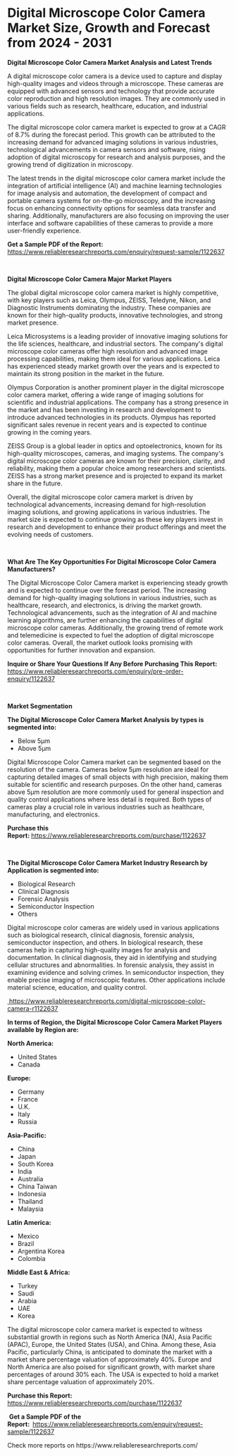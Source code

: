 <p><h1>Digital Microscope Color Camera Market Size, Growth and Forecast from 2024 - 2031</h1></p><p><strong>Digital Microscope Color Camera Market Analysis and Latest Trends</strong></p>
<p><p>A digital microscope color camera is a device used to capture and display high-quality images and videos through a microscope. These cameras are equipped with advanced sensors and technology that provide accurate color reproduction and high resolution images. They are commonly used in various fields such as research, healthcare, education, and industrial applications.</p><p>The digital microscope color camera market is expected to grow at a CAGR of 8.7% during the forecast period. This growth can be attributed to the increasing demand for advanced imaging solutions in various industries, technological advancements in camera sensors and software, rising adoption of digital microscopy for research and analysis purposes, and the growing trend of digitization in microscopy.</p><p>The latest trends in the digital microscope color camera market include the integration of artificial intelligence (AI) and machine learning technologies for image analysis and automation, the development of compact and portable camera systems for on-the-go microscopy, and the increasing focus on enhancing connectivity options for seamless data transfer and sharing. Additionally, manufacturers are also focusing on improving the user interface and software capabilities of these cameras to provide a more user-friendly experience.</p></p>
<p><strong>Get a Sample PDF of the Report:&nbsp;</strong> <a href="https://www.reliableresearchreports.com/enquiry/request-sample/1122637">https://www.reliableresearchreports.com/enquiry/request-sample/1122637</a></p>
<p>&nbsp;</p>
<p><strong>Digital Microscope Color Camera Major Market Players</strong></p>
<p><p>The global digital microscope color camera market is highly competitive, with key players such as Leica, Olympus, ZEISS, Teledyne, Nikon, and Diagnostic Instruments dominating the industry. These companies are known for their high-quality products, innovative technologies, and strong market presence.</p><p>Leica Microsystems is a leading provider of innovative imaging solutions for the life sciences, healthcare, and industrial sectors. The company's digital microscope color cameras offer high resolution and advanced image processing capabilities, making them ideal for various applications. Leica has experienced steady market growth over the years and is expected to maintain its strong position in the market in the future.</p><p>Olympus Corporation is another prominent player in the digital microscope color camera market, offering a wide range of imaging solutions for scientific and industrial applications. The company has a strong presence in the market and has been investing in research and development to introduce advanced technologies in its products. Olympus has reported significant sales revenue in recent years and is expected to continue growing in the coming years.</p><p>ZEISS Group is a global leader in optics and optoelectronics, known for its high-quality microscopes, cameras, and imaging systems. The company's digital microscope color cameras are known for their precision, clarity, and reliability, making them a popular choice among researchers and scientists. ZEISS has a strong market presence and is projected to expand its market share in the future.</p><p>Overall, the digital microscope color camera market is driven by technological advancements, increasing demand for high-resolution imaging solutions, and growing applications in various industries. The market size is expected to continue growing as these key players invest in research and development to enhance their product offerings and meet the evolving needs of customers.</p></p>
<p>&nbsp;</p>
<p><strong>What Are The Key Opportunities For Digital Microscope Color Camera Manufacturers?</strong></p>
<p><p>The Digital Microscope Color Camera market is experiencing steady growth and is expected to continue over the forecast period. The increasing demand for high-quality imaging solutions in various industries, such as healthcare, research, and electronics, is driving the market growth. Technological advancements, such as the integration of AI and machine learning algorithms, are further enhancing the capabilities of digital microscope color cameras. Additionally, the growing trend of remote work and telemedicine is expected to fuel the adoption of digital microscope color cameras. Overall, the market outlook looks promising with opportunities for further innovation and expansion.</p></p>
<p><strong>Inquire or Share Your Questions If Any Before Purchasing This Report:</strong> <a href="https://www.reliableresearchreports.com/enquiry/pre-order-enquiry/1122637">https://www.reliableresearchreports.com/enquiry/pre-order-enquiry/1122637</a></p>
<p>&nbsp;</p>
<p><strong>Market Segmentation</strong></p>
<p><strong>The Digital Microscope Color Camera Market Analysis by types is segmented into:</strong></p>
<p><ul><li>Below 5µm</li><li>Above 5µm</li></ul></p>
<p><p>Digital Microscope Color Camera market can be segmented based on the resolution of the camera. Cameras below 5µm resolution are ideal for capturing detailed images of small objects with high precision, making them suitable for scientific and research purposes. On the other hand, cameras above 5µm resolution are more commonly used for general inspection and quality control applications where less detail is required. Both types of cameras play a crucial role in various industries such as healthcare, manufacturing, and electronics.</p></p>
<p><strong>Purchase this Report:&nbsp;</strong><a href="https://www.reliableresearchreports.com/purchase/1122637">https://www.reliableresearchreports.com/purchase/1122637</a></p>
<p>&nbsp;</p>
<p><strong>The Digital Microscope Color Camera Market Industry Research by Application is segmented into:</strong></p>
<p><ul><li>Biological Research</li><li>Clinical Diagnosis</li><li>Forensic Analysis</li><li>Semiconductor Inspection</li><li>Others</li></ul></p>
<p><p>Digital microscope color cameras are widely used in various applications such as biological research, clinical diagnosis, forensic analysis, semiconductor inspection, and others. In biological research, these cameras help in capturing high-quality images for analysis and documentation. In clinical diagnosis, they aid in identifying and studying cellular structures and abnormalities. In forensic analysis, they assist in examining evidence and solving crimes. In semiconductor inspection, they enable precise imaging of microscopic features. Other applications include material science, education, and quality control.</p></p>
<p><a href="https://www.reliableresearchreports.com/digital-microscope-color-camera-r1122637">&nbsp;https://www.reliableresearchreports.com/digital-microscope-color-camera-r1122637</a></p>
<p><strong>In terms of Region, the Digital Microscope Color Camera Market Players available by Region are:</strong></p>
<p>
    <p> <strong> North America: </strong>
        <ul>
            <li>United States</li>
            <li>Canada</li>
        </ul>
        </p> 
    <p> <strong> Europe: </strong>
        <ul>
            <li>Germany</li>
            <li>France</li>
            <li>U.K.</li>
            <li>Italy</li>
            <li>Russia</li>
        </ul>
        </p> 
    <p> <strong> Asia-Pacific: </strong>
        <ul>
            <li>China</li>
            <li>Japan</li>
            <li>South Korea</li>
            <li>India</li>
            <li>Australia</li>
            <li>China Taiwan</li>
            <li>Indonesia</li>
            <li>Thailand</li>
            <li>Malaysia</li>
        </ul>
        </p> 
    <p> <strong> Latin America: </strong>
        <ul>
            <li>Mexico</li>
            <li>Brazil</li>
            <li>Argentina Korea</li>
            <li>Colombia</li>
        </ul>
        </p> 
    <p> <strong> Middle East & Africa: </strong>
        <ul>
            <li>Turkey</li>
            <li>Saudi</li>
            <li>Arabia</li>
            <li>UAE</li>
            <li>Korea</li>
        </ul>
    </p>
    </p>
<p><p>The digital microscope color camera market is expected to witness substantial growth in regions such as North America (NA), Asia Pacific (APAC), Europe, the United States (USA), and China. Among these, Asia Pacific, particularly China, is anticipated to dominate the market with a market share percentage valuation of approximately 40%. Europe and North America are also poised for significant growth, with market share percentages of around 30% each. The USA is expected to hold a market share percentage valuation of approximately 20%.</p></p>
<p><strong>Purchase this Report: </strong><a href="https://www.reliableresearchreports.com/purchase/1122637">https://www.reliableresearchreports.com/purchase/1122637</a></p>
<p>&nbsp;<strong>Get a Sample PDF of the Report:&nbsp;&nbsp;</strong><a href="https://www.reliableresearchreports.com/enquiry/request-sample/1122637">https://www.reliableresearchreports.com/enquiry/request-sample/1122637</a></p>
<p><strong></strong></p>
<p>Check more reports on https://www.reliableresearchreports.com/</p>